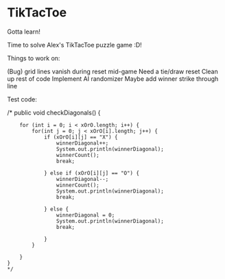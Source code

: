# TikTacToe
Gotta learn!

Time to solve Alex's TikTacToe puzzle game :D! 

Things to work on:

(Bug) grid lines vanish during reset mid-game
Need a tie/draw reset
Clean up rest of code
Implement AI randomizer
Maybe add winner strike through line

Test code:

/* 	public void checkDiagonals() {		
		
		for (int i = 0; i < xOrO.length; i++) {			 
			for(int j = 0; j < xOrO[i].length; j++) {
				if (xOrO[i][j] == "X") {	
					winnerDiagonal++;
					System.out.println(winnerDiagonal);
					winnerCount();
					break;
					
				} else if (xOrO[i][j] == "O") {
					winnerDiagonal--;
					winnerCount();
					System.out.println(winnerDiagonal);
					break;		
					
				} else {
					winnerDiagonal = 0;
					System.out.println(winnerDiagonal);
					break;	
					
				}
			}
			
		}
	}
	*/